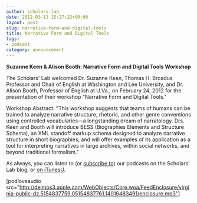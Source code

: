```yaml
---
author: scholars-lab
date: 2012-03-13 15:27:22+00:00
layout: post
slug: narrative-form-and-digital-tools
title: Narrative Form and Digital Tools
tags:
- podcast
category: announcement
---
```


**Suzanne Keen & Alison Booth: Narrative Form and Digital Tools Workshop**

The Scholars' Lab welcomed Dr. Suzanne Keen, Thomas H. Broadus Professor and Chair of English at Washington and Lee University, and Dr. Alison Booth, Professor of English at U.Va., on February 24, 2012 for the presentation of their workshop "Narrative Form and Digital Tools."

Workshop Abstract:
"This workshop suggests that teams of humans can be trained to analyze narrative structure, rhetoric, and other genre conventions using controlled vocabularies&mdash;a longstanding dream of narratology. Drs. Keen and Booth will introduce BESS (Biographies Elements and Structure Schema), an XML standoff markup schema designed to analyze narrative structure in short biographies, and will offer examples of its application as a tool for interpreting narratives in large archives, within social networks, and beyond traditional formalism."

As always, you can listen to (or [subscribe to](https://scholarslab.org/category/podcasts/)) our podcasts on the Scholars' Lab blog, or [on iTunesU](http://itunes.apple.com/us/itunes-u/scholars-lab-speaker-series/id401906619).

[podloveaudio src="http://deimos3.apple.com/WebObjects/Core.woa/FeedEnclosure/virginia-public-dz.5154837759.05154837761.14016483491/enclosure.mp3"]
